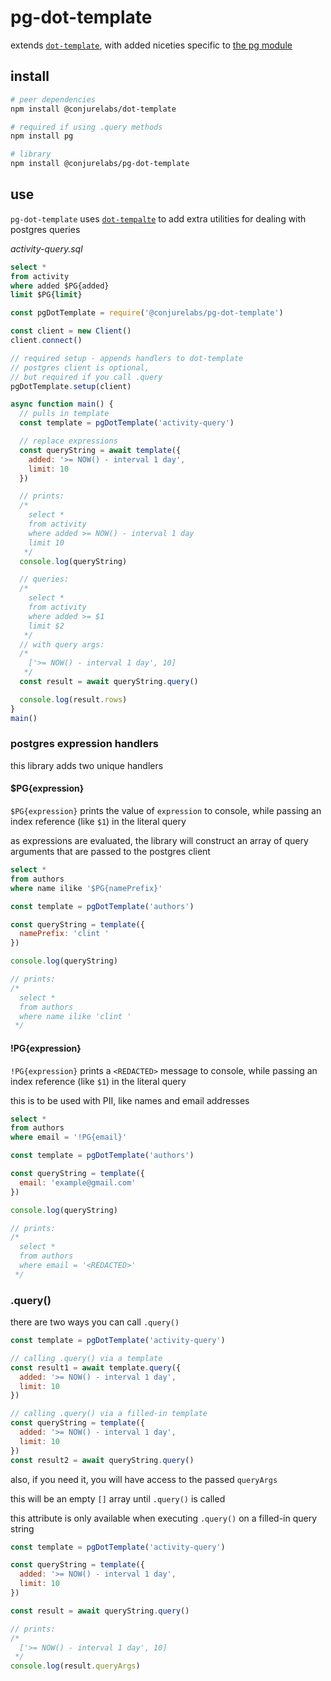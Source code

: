 # pg-dot-template

extends [`dot-template`](https://github.com/ConjureLabs/dot-template#readme), with added niceties specific to [the pg module](https://node-postgres.com/)

## install

```sh
# peer dependencies
npm install @conjurelabs/dot-template

# required if using .query methods
npm install pg

# library
npm install @conjurelabs/pg-dot-template
```

## use

`pg-dot-template` uses [`dot-tempalte`](https://github.com/ConjureLabs/dot-template) to add extra utilities for dealing with postgres queries

_activity-query.sql_
```sql
select *
from activity
where added $PG{added}
limit $PG{limit}
```

```js
const pgDotTemplate = require('@conjurelabs/pg-dot-template')

const client = new Client()
client.connect()

// required setup - appends handlers to dot-template
// postgres client is optional,
// but required if you call .query
pgDotTemplate.setup(client)

async function main() {
  // pulls in template
  const template = pgDotTemplate('activity-query')

  // replace expressions
  const queryString = await template({
    added: '>= NOW() - interval 1 day',
    limit: 10
  })

  // prints:
  /*
    select *
    from activity
    where added >= NOW() - interval 1 day
    limit 10
   */
  console.log(queryString)

  // queries:
  /*
    select *
    from activity
    where added >= $1
    limit $2
   */
  // with query args:
  /*
    ['>= NOW() - interval 1 day', 10]
   */
  const result = await queryString.query()

  console.log(result.rows)
}
main()
```

### postgres expression handlers

this library adds two unique handlers

#### $PG{expression}

`$PG{expression}` prints the value of `expression` to console, while passing an index reference (like `$1`) in the literal query

as expressions are evaluated, the library will construct an array of query arguments that are passed to the postgres client

```sql
select *
from authors
where name ilike '$PG{namePrefix}'
```

```js
const template = pgDotTemplate('authors')

const queryString = template({
  namePrefix: 'clint '
})

console.log(queryString)

// prints:
/*
  select *
  from authors
  where name ilike 'clint '
 */
```

#### !PG{expression}

`!PG{expression}` prints a `<REDACTED>` message to console, while passing an index reference (like `$1`) in the literal query

this is to be used with PII, like names and email addresses

```sql
select *
from authors
where email = '!PG{email}'
```

```js
const template = pgDotTemplate('authors')

const queryString = template({
  email: 'example@gmail.com'
})

console.log(queryString)

// prints:
/*
  select *
  from authors
  where email = '<REDACTED>'
 */
```

### .query()

there are two ways you can call `.query()`

```js
const template = pgDotTemplate('activity-query')

// calling .query() via a template
const result1 = await template.query({
  added: '>= NOW() - interval 1 day',
  limit: 10
})

// calling .query() via a filled-in template
const queryString = template({
  added: '>= NOW() - interval 1 day',
  limit: 10
})
const result2 = await queryString.query()
````

also, if you need it, you will have access to the passed `queryArgs`

this will be an empty `[]` array until `.query()` is called

this attribute is only available when executing `.query()` on a filled-in query string

```js
const template = pgDotTemplate('activity-query')

const queryString = template({
  added: '>= NOW() - interval 1 day',
  limit: 10
})

const result = await queryString.query()

// prints:
/*
  ['>= NOW() - interval 1 day', 10]
 */
console.log(result.queryArgs)
```

